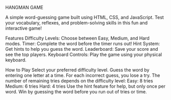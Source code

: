 HANGMAN GAME

A simple word-guessing game built using HTML, CSS, and JavaScript. Test your vocabulary, reflexes, and problem-solving skills in this fun and interactive game!

Features
Difficulty Levels: Choose between Easy, Medium, and Hard modes.
Timer: Complete the word before the timer runs out!
Hint System: Get hints to help you guess the word.
Leaderboard: Save your score and see the top players.
Keyboard Controls: Play the game using your physical keyboard.

How to Play
Select your preferred difficulty level.
Guess the word by entering one letter at a time.
For each incorrect guess, you lose a try. The number of remaining tries depends on the difficulty level:
Easy: 8 tries
Medium: 6 tries
Hard: 4 tries
Use the hint feature for help, but only once per word.
Win by guessing the word before you run out of tries or time.